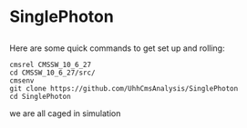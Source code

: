 # SinglePhoton

##
Here are some quick commands to get set up and rolling:
```
cmsrel CMSSW_10_6_27
cd CMSSW_10_6_27/src/
cmsenv
git clone https://github.com/UhhCmsAnalysis/SinglePhoton
cd SinglePhoton
```
we are all caged in simulation
